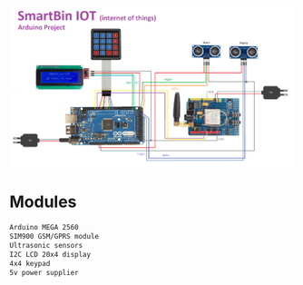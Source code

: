 ![github-small](https://github.com/vantonyy/SmartBin/blob/master/Docs/Unites.png?raw=true)

# Modules
    Arduino MEGA 2560
    SIM900 GSM/GPRS module
    Ultrasonic sensors
    I2C LCD 20x4 display
    4x4 keypad
    5v power supplier
